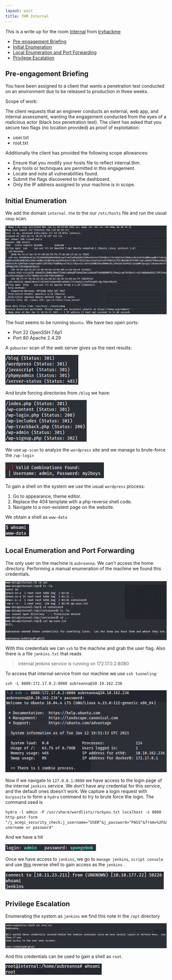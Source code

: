 ```yaml
---
layout: post
title: THM Internal
---
```


This is a write up for the room [Internal](https://tryhackme.com/room/internal) from [tryhackme](https://tryhackme.com)

<!-- MarkdownTOC -->

- [Pre-engagement Briefing](#pre-engagement-briefing)
- [Initial Enumeration](#initial-enumeration)
- [Local Enumeration and Port Forwarding](#local-enumeration-and-port-forwarding)
- [Privilege Escalation](#privilege-escalation)

<!-- /MarkdownTOC -->

## Pre-engagement Briefing

You have been assigned to a client that wants a penetration test conducted on an environment due to be released to production in three weeks.

Scope of work:

The client requests that an engineer conducts an external, web app, and internal assessment, wanting the engagement conducted from the eyes of a malicious actor (black box penetration test). The client has asked that you secure two flags (no location provided) as proof of exploitation:

- user.txt
- root.txt

Additionally the client has provided the following scope allowances:

- Ensure that you modify your hosts file to reflect internal.thm.
- Any tools or techniques are permitted in this engagement.
- Locate and note all vulnerabilities found.
- Submit the flags discovered to the dashboard.
- Only the IP address assigned to your machine is in scope.

## Initial Enumeration

We add the domain `internal.thm` to the our `/etc/hosts` file and run the usual `nmap` scan.

![nmap](https://raw.githubusercontent.com/TTWabbit/ttwabbit.github.io/master/static/img/_posts/internal/int1.png)

The host seems to be running `Ubuntu`. We have two open ports:

- Port 22 OpenSSH 7.6p1
- Port 80 Apache 2.4.29

A `gobuster` scan of the web server gives us the next results:

![gobuster](https://raw.githubusercontent.com/TTWabbit/ttwabbit.github.io/master/static/img/_posts/internal/int2.png)

And brute forcing directories from `/blog` we have:

![go2](https://raw.githubusercontent.com/TTWabbit/ttwabbit.github.io/master/static/img/_posts/internal/int3.png)

We use `wp-scan` to analyze the `wordpress` site and we manage to brute-force the `/wp-login`

![wp credentials](https://raw.githubusercontent.com/TTWabbit/ttwabbit.github.io/master/static/img/_posts/internal/int4.png)

To gain a shell on the system we use the usual `wordpress` process:

1. Go to appearance, theme editor.
2. Replace the 404 template with a php reverse shell code.
3. Navigate to a non-existent page on the website.

We obtain a shell as `www-data`

![shell](https://raw.githubusercontent.com/TTWabbit/ttwabbit.github.io/master/static/img/_posts/internal/int5.png)

## Local Enumeration and Port Forwarding

The only user on the machine is `aubreanna`. We can't access the home directory. Performing a manual enumeration of the machine we found this credentials.

![credentials](https://raw.githubusercontent.com/TTWabbit/ttwabbit.github.io/master/static/img/_posts/internal/int6.png)

With this credentials we can `ssh` to the machine and grab the user flag. Also there is a file `jenkins.txt` that reads

>internal jenkins service is running on 172.17.0.2:8080

To access that internal service from our machine we use `ssh tunneling`:

````shell
ssh -L 8080:172.17.0.2:8080 aubreanna@10.10.162.236
````

![port forwarding](https://raw.githubusercontent.com/TTWabbit/ttwabbit.github.io/master/static/img/_posts/internal/int7.png)

Now if we navigate to `127.0.0.1:8080` we have access to the login page of the internal `jenkins` service. We don't have any credential for this service, and the default ones doesn't work. We capture a login request with `burpsuite` to form a `hydra` command to try to brute force the login. The command used is

````shell
hydra -l admin -P /usr/share/wordlists/rockyou.txt localhost -s 8080 http-post-form "/j_acegi_security_check:j_username=^USER^&j_password=^PASS^&from=%2F&Submit=Sign+in:Invalid username or password"
````
And we have a hit

![hydra](https://raw.githubusercontent.com/TTWabbit/ttwabbit.github.io/master/static/img/_posts/internal/int8.png)

Once we have access to `jenkins`, we go to `manage jenkins`, `script console` and use [this](https://gist.github.com/frohoff/fed1ffaab9b9beeb1c76) reverse shell to gain access as the `jenkins` .

![shell](https://raw.githubusercontent.com/TTWabbit/ttwabbit.github.io/master/static/img/_posts/internal/int9.png)

## Privilege Escalation

Enumerating the system as `jenkins` we find this note in the `/opt` directory

![note.txt](https://raw.githubusercontent.com/TTWabbit/ttwabbit.github.io/master/static/img/_posts/internal/int10.png)

And this credentials can be used to gain a shell as `root`.

![root](https://raw.githubusercontent.com/TTWabbit/ttwabbit.github.io/master/static/img/_posts/internal/int11.png)
